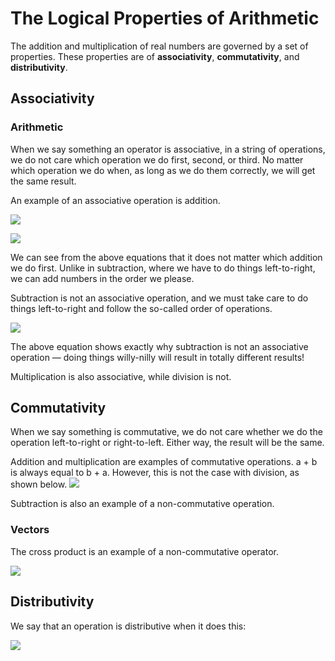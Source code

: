 # The Logical Properties of Arithmetic
The addition and multiplication of real numbers are governed by a set of properties. These properties are of **associativity**, **commutativity**, and **distributivity**.

## Associativity
### Arithmetic
When we say something an operator is associative, in a string of operations, we do not care which operation we do first, second, or third. No matter which operation we do when, as long as we do them correctly, we will get the same result.

An example of an associative operation is addition.

![](https://wikimedia.org/api/rest_v1/media/math/render/svg/3de9999a0b7f411a205a2980cf884afb6f0099ff)

![](https://wikimedia.org/api/rest_v1/media/math/render/svg/780a076b8420897993c2afa49a8202d44486d847)

We can see from the above equations that it does not matter which addition we do first. Unlike in subtraction, where we have to do things left-to-right, we can add numbers in the order we please.

Subtraction is not an associative operation, and we must take care to do things left-to-right and follow the so-called order of operations. 

![](https://wikimedia.org/api/rest_v1/media/math/render/svg/e2f923649448e682fafa6684adf4f190222587a9)

The above equation shows exactly why subtraction is not an associative operation — doing things willy-nilly will result in totally different results! 

Multiplication is also associative, while division is not.

## Commutativity
When we say something is commutative, we do not care whether we do the operation left-to-right or right-to-left. Either way, the result will be the same.

Addition and multiplication are examples of commutative operations. a + b is always equal to b + a. However, this is not the case with division, as shown below.
![](https://wikimedia.org/api/rest_v1/media/math/render/svg/f7784e4bb12fc8a2f7730b431aac47ed174c6b2d)

Subtraction is also an example of a non-commutative operation.

### Vectors
The cross product is an example of a non-commutative operator. 

![](https://latex.codecogs.com/gif.latex?\vec{a}\times\vec{b}\neq\vec{b}\times\vec{a})

## Distributivity
We say that an operation is distributive when it does this:

![](https://wikimedia.org/api/rest_v1/media/math/render/svg/8a891ef62f938fe3375f18a1253d1cc2ebf5f50d)

